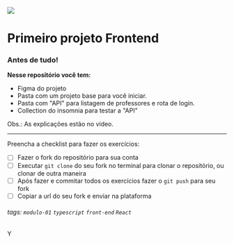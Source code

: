 ![](https://i.imgur.com/xG74tOh.png)

# Primeiro projeto Frontend

### Antes de tudo!

 **Nesse repositório você tem:**
 - Figma do projeto
 - Pasta com um projeto base para você iniciar.
 - Pasta com "API" para listagem de professores e rota de login.
 - Collection do insomnia para testar a "API"


Obs.: As explicações estão no vídeo.

---

Preencha a checklist para fazer os exercícios:

-   [ ] Fazer o fork do repositório para sua conta
-   [ ] Executar `git clone` do seu fork no terminal para clonar o repositório, ou clonar de outra maneira
-   [ ] Após fazer e commitar todos os exercícios fazer o `git push` para seu fork
-   [ ] Copiar a url do seu fork e enviar na plataforma

###### tags: `modulo-01` `typescript` `front-end` `React`

Y

